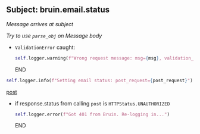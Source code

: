 ## Subject: bruin.email.status

_Message arrives at subject_

_Try to use `parse_obj` on Message body_

* `ValidationError` caught:
  ```python
  self.logger.warning(f"Wrong request message: msg={msg}, validation_error={e}")
  ```
  END


```python
self.logger.info(f"Setting email status: post_request={post_request}")
```

[post](../clients/bruin_client/post.md)

* if response.status from calling `post` is `HTTPStatus.UNAUTHORIZED`
  ```python
  self.logger.error(f"Got 401 from Bruin. Re-logging in...")
  ```
  END
